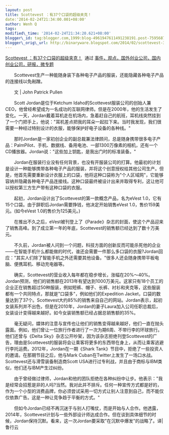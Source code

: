 ```yaml
--- 
layout: post 
title: Scottevest ：有37个口袋的超级夹克！ 
date:'2014-02-24T21:34:00.001+08:00' 
author: Wenh Q
tags:
modified\_time: '2014-02-24T21:34:20.621+08:00' 
blogger\_id: tag:blogger.com,1999:blog-4961947611491238191.post-759568708077739383
blogger\_orig\_url: http://binaryware.blogspot.com/2014/02/scottevest-37.html
---
```

[Scottevest
：有37个口袋的超级夹克！](http://www.kuailiyu.com/article/8427.html)  通过
[事件，观点，国外创业公司，国内创业公司，研报，微专题](http://www.kuailiyu.com/)



　　Scottevest生产一种能随身装下各种电子产品的服装，还能隐藏各种电子产品的连接线以免剐蹭。



　　文 | John Patrick Pullen



　　Scott Jordan是位于Ketchum
Idaho的Scottevest服装公司的创始人兼CEO，他曾经希望成为一名成功的互联网律师。但是在2000年，他的生活发生了变化。一天，Jordan戴着耳机走在机场内，急着赶自己的航班，耳机线突然挂到了一个门把手上，他说："耳机差点把我的耳朵一起拉下来。当时我发现，我们很需要一种经过特别设计的衣服，能够保护好电子设备的各种线。"



　　那时Jordan是一家初创企业的副总裁兼法律顾问，总是随身携带很多电子产品：PalmPilot、手机、数据线、备用电池、一部1300万像素的相机，还有一个CD播放器。Jordan说："这些加上钥匙，是我出门时的标准装备。"



　　Jordan在服装行业没有任何背景，也没有开服装公司的打算。他最初的计划是设计一种能够携带各种电子产品的服装，并将这个创意授权给其他公司生产。但是，他首先需要重新设计衣服上的口袋，他将这种口袋称为"个人区域网"，它能够容纳并隐藏各种电子产品连接线。这种口袋最终被设计出来并取得专利，这让他可以授权第三方生产带有这种口袋的衣服。



　　起初，Jordan设计出了Scottevest的第一款概念产品，名为eVest
1.0，它有15个口袋。由于辞职后Jordan需要挣钱，他决定开始销售eVest
1.0，售价159美元。(如今eVest 1.0的售价为125美元。)



　　在推出不久之后，eVest被刊登上了《Parade》杂志的封面，使这个产品迎来了销售高峰。到了成立第一年的年底，Scottevest的销售额已经达到了数十万美元。



　　不久前，Jordan被人问到一个问题，科技方面的创新反而可能杀死他的企业——在智能手机什么都能做的时代，谁还会需要一件那么多口袋的衣服?Jordan回应："其实人们除了智能手机之外还需要其他设备。"很多人还会随身携带平板电脑、便携耳机、移动充电器等。



　　确实，Scottevest的营业收入每年都在稳步增长，涨幅在20%～40%。Jordan预测，他们的销售额在2013年有望达到1000万美元。这家只有18个员工的企业正在销售超过50种服装，例如短裤、帽子、长裤、衬衫和夹克等，这些服装都有一个共同特点，那就是"口袋多"，例如他们的Expedition
Jacket，口袋的数量达到了37个。Scottevest大约85%的销售来自自己的网站。Jordan表示，起初女装系列并不出色，但是在2010年，Jordan的妻子Laura加入公司任职总裁后，女装设计变得越来越好。如今女装销售额已经占据总销售额的35%。



　　毫无疑问，媒体的注意与宣传也让他们的销售变得越来越好，他们一直在抛头露面。例如，他们曾让一位旅行作者进行了一次为期6周、不带行李的环球旅行。他们还曾与《Delta
Sky》杂志公开吵架，因为该杂志拒绝刊登Scottevest的广告，理由是Scottevest的服装将会让乘客将更多的东西带在身上，从而让乘客逃避行李托运费。2012年，Jordan在一期《Shark
Tank》节目中，拒绝了一些投资人的邀请。在那期节目之后，他与Mark
Cuban在Twitter上发生了一场口水战。Scottevest还与滑雪装备制造商Scott
USA进行过专利战，并且由于商标与IBM类似，他们还与IBM产生过纠纷。



　　由于曾经做过律师，Jordan和他的团队拒绝在各种纠纷中让步。他表示："我是经常会招惹是非的人吗?当然。我对此并不排斥。任何一种宣传方式都是好的，作为一个小型的消费品牌，你必须尝试采用一切方式让别人注意到自己，而不能仅仅依靠广告。这是一种让竞争趋于平衡的方式。"



　　但如今Jordan已经不再沉迷于与别人打嘴仗，而是开始与人合作。他透露，2014年，Scottevest计划与一些外部设计师达成合作。但在谈到具体细节的时候，Jordan保持沉默。看来，这一次Jordan要采取"在沉默中爆发"的战略了。译|
鲁行云
